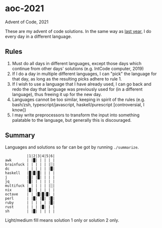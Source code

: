 # aoc-2021
Advent of Code, 2021

These are my advent of code solutions.
In the same way as [last year](https://github.com/dylan-thinnes/aoc-2020), I do every day in a different language.

## Rules

1. Must do all days in different languages, except those days which continue
   from other days' solutions (e.g. IntCode computer, 2019)
2. If I do a day in multiple different languages, I can "pick" the language for
   that day, as long as the resulting picks adhere to rule 1.
3. If I wish to use a language that I have already used, I can go back and redo
   the day that language was previously used for (in a different language),
   thus freeing it up for the new day.
4. Languages cannot be too similar, keeping in spirit of the rules (e.g.
   bash/zsh, typescript/javascript, haskell/purescript [controversial, I know])
5. I may write preprocessors to transform the input into something palatable to
   the language, but generally this is discouraged.

## Summary

Languages and solutions so far can be got by running `./summarize`.

```
          |1|2|3|4|5|6|
awk       | |█| | | | |
brainfuck | | | | | |░|
dc        | | | | | |█|
haskell   |█|█|█| | | |
j         |█| |█| | | |
jq        |█| | | | | |
multifuck | | | | | |░|
nix       |█| | | | | |
octave    | | |█|█|█| |
perl      | |█| |█| |█|
ruby      | | | | | |█|
rust      | | | |█| | |
sh        | |█| | | | |
```

Light/medium fill means solution 1 only or solution 2 only.
